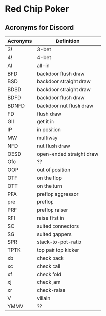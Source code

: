 # Red Chip Poker

## Acronyms for Discord
| Acronyms | Definition |
| - | - |
| 3! | 3-bet
| 4! | 4-bet
| AI | all-in
| BFD | backdoor flush draw
| BSD | backdoor straight draw
| BDSD | backdoor straight draw
| BDFD | backdoor flush draw
| BDNFD | backdoor nut flush draw
| FD | flush draw
| GII | get it in
| IP | in position
| MW | multiway
| NFD | nut flush draw
| OESD | open-ended straight draw
| Ofc | ??
| OOP | out of position
| OTF | on the flop
| OTT | on the turn
| PFA | preflop aggressor
| pre | preflop
| PRF | preflop raiser
| RFI | raise first in
| SC | suited connectors
| SG | suited gappers
| SPR | stack-to-pot-ratio
| TPTK | top pair top kicker
| xb | check back
| xc | check call
| xf | check fold
| xj | check jam
| xr | check-raise
| V | villain
| YMMV | ??
